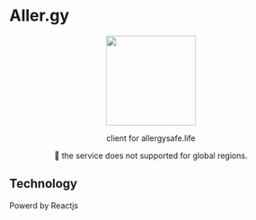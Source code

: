 # Aller.gy
<div style="text-align: center">
  <p align="center">
    <img src="https://github.com/MarmotCluster/AllergySafe-client/assets/87087163/69a4e243-dd59-4db3-8557-b5b13ac65698" width="160px" height="160px" style="display: inline-block" />
  </p>
  <p align="center">client for allergysafe.life</p>
  <p>📢 the service does not supported for global regions.</p>
</div>

## Technology
Powerd by Reactjs
